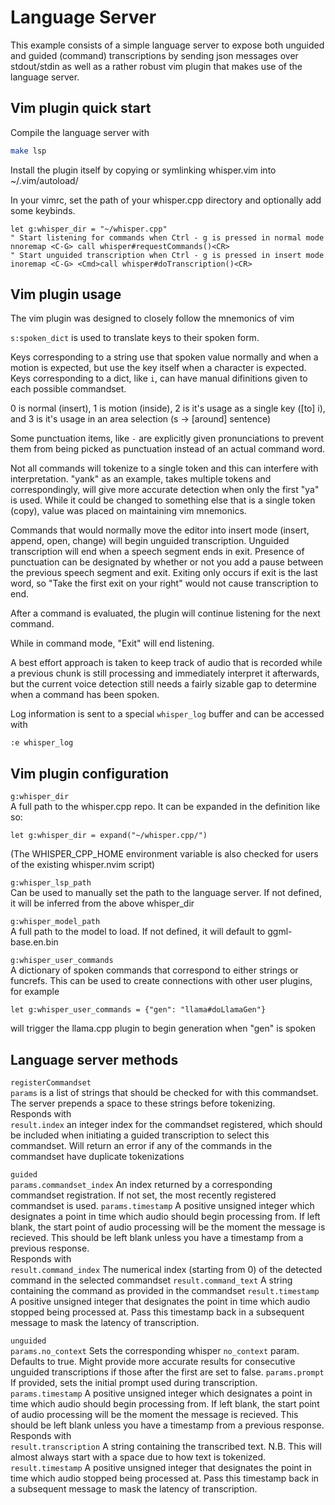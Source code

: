 # Language Server

This example consists of a simple language server to expose both unguided
and guided (command) transcriptions by sending json messages over stdout/stdin
as well as a rather robust vim plugin that makes use of the language server.

## Vim plugin quick start

Compile the language server with

```bash
make lsp
```
Install the plugin itself by copying or symlinking whisper.vim into ~/.vim/autoload/

In your vimrc, set the path of your whisper.cpp directory and optionally add some keybinds.

```vim
let g:whisper_dir = "~/whisper.cpp"
" Start listening for commands when Ctrl - g is pressed in normal mode
nnoremap <C-G> call whisper#requestCommands()<CR>
" Start unguided transcription when Ctrl - g is pressed in insert mode
inoremap <C-G> <Cmd>call whisper#doTranscription()<CR>
```

## Vim plugin usage

The vim plugin was designed to closely follow the mnemonics of vim

`s:spoken_dict` is used to translate keys to their spoken form.


Keys corresponding to a string use that spoken value normally and when a motion is expected, but use the key itself when a character is expected.  
Keys corresponding to a dict, like `i`, can have manual difinitions given to each possible commandset.

0 is normal (insert), 1 is motion (inside), 2 is it's usage as a single key ([to] i), and 3 is it's usage in an area selection (s -> [around] sentence)

Some punctuation items, like `-` are explicitly given pronunciations to prevent them from being picked as punctuation instead of an actual command word.

Not all commands will tokenize to a single token and this can interfere with interpretation. "yank" as an example, takes multiple tokens and correspondingly, will give more accurate detection when only the first "ya" is used. While it could be changed to something else that is a single token (copy), value was placed on maintaining vim mnemonics.

Commands that would normally move the editor into insert mode (insert, append, open, change) will begin unguided transcription.
Unguided transcription will end when a speech segment ends in exit.
Presence of punctuation can be designated by whether or not you add a pause between the previous speech segment and exit.
Exiting only occurs if exit is the last word, so "Take the first exit on your right" would not cause transcription to end.

After a command is evaluated, the plugin will continue listening for the next command.

While in command mode, "Exit" will end listening.

A best effort approach is taken to keep track of audio that is recorded while a previous chunk is still processing and immediately interpret it afterwards, but the current voice detection still needs a fairly sizable gap to determine when a command has been spoken.

Log information is sent to a special `whisper_log` buffer and can be accessed with
```vim
:e whisper_log
```

## Vim plugin configuration

`g:whisper_dir`  
A full path to the whisper.cpp repo. It can be expanded in the definition like so:
```vim
let g:whisper_dir = expand("~/whisper.cpp/")
```
(The WHISPER_CPP_HOME environment variable is also checked for users of the existing whisper.nvim script)

`g:whisper_lsp_path`  
Can be used to manually set the path to the language server.
If not defined, it will be inferred from the above whisper_dir

`g:whisper_model_path`  
A full path to the model to load. If not defined, it will default to ggml-base.en.bin

`g:whisper_user_commands`  
A dictionary of spoken commands that correspond to either strings or funcrefs.
This can be used to create connections with other user plugins, for example
```vim
let g:whisper_user_commands = {"gen": "llama#doLlamaGen"}
```
will trigger the llama.cpp plugin to begin generation when "gen" is spoken

## Language server methods

`registerCommandset`  
`params` is a list of strings that should be checked for with this commandset. The server prepends a space to these strings before tokenizing.  
Responds with  
`result.index` an integer index for the commandset registered, which should be included when initiating a guided transcription to select this commandset.
Will return an error if any of the commands in the commandset have duplicate tokenizations

`guided`  
`params.commandset_index` An index returned by a corresponding commandset registration. If not set, the most recently registered commandset is used.
`params.timestamp` A positive unsigned integer which designates a point in time which audio should begin processing from. If left blank, the start point of audio processing will be the moment the message is recieved. This should be left blank unless you have a timestamp from a previous response.  
Responds with  
`result.command_index` The numerical index (starting from 0) of the detected command in the selected commandset
`result.command_text` A string containing the command as provided in the commandset
`result.timestamp` A positive unsigned integer that designates the point in time which audio stopped being processed at. Pass this timestamp back in a subsequent message to mask the latency of transcription.

`unguided`  
`params.no_context` Sets the corresponding whisper `no_context` param. Defaults to true. Might provide more accurate results for consecutive unguided transcriptions if those after the first are set to false.
`params.prompt` If provided, sets the initial prompt used during transcription.
`params.timestamp` A positive unsigned integer which designates a point in time which audio should begin processing from. If left blank, the start point of audio processing will be the moment the message is recieved. This should be left blank unless you have a timestamp from a previous response.  
Responds with  
`result.transcription` A string containing the transcribed text.  N.B. This will almost always start with a space due to how text is tokenized.
`result.timestamp` A positive unsigned integer that designates the point in time which audio stopped being processed at. Pass this timestamp back in a subsequent message to mask the latency of transcription.
